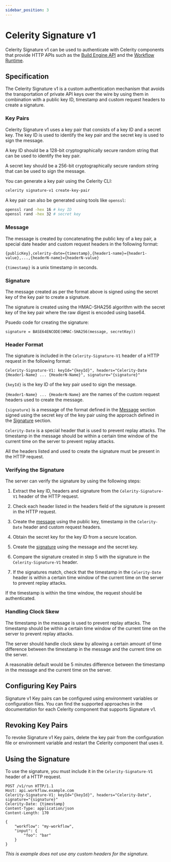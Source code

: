 ```yaml
---
sidebar_position: 3
---
```


# Celerity Signature v1

Celerity Signature v1 can be used to authenticate with Celerity components that provide HTTP APIs such as the [Build Engine API](/build-engine/docs/intro) and the [Workflow Runtime](/workflow-runtime/docs/intro).


## Specification

The Celerity Signature v1 is a custom authentication mechanism that avoids the transportation of private API keys over the wire by using them in combination with a public key ID, timestamp and custom request headers to create a signature.

### Key Pairs

Celerity Signature v1 uses a key pair that consists of a key ID and a secret key. The key ID is used to identify the key pair and the secret key is used to sign the message.

A key ID should be a 128-bit cryptographically secure random string that can be used to identify the key pair.

A secret key should be a 256-bit cryptographically secure random string that can be used to sign the message.

You can generate a key pair using the Celerity CLI:

```bash
celerity signature-v1 create-key-pair
```

A key pair can also be generated using tools like `openssl`:

```bash
openssl rand -hex 16 # key ID
openssl rand -hex 32 # secret key
```

### Message

The message is created by concatenating the public key of a key pair, a special date header and custom request headers in the following format:

```
{publicKey},celerity-date={timestamp},{header1-name}={header1-value},...,{headerN-name}={headerN-value}
```

`{timestamp}` is a unix timestamp in seconds.

### Signature

The message created as per the format above is signed using the secret key of the key pair to create a signature.

The signature is created using the HMAC-SHA256 algorithm with the secret key of the key pair where the raw digest is encoded using base64.

Psuedo code for creating the signature:

```
signature = BASE64ENCODE(HMAC-SHA256(message, secretKey))
```

### Header Format

The signature is included in the `Celerity-Signature-V1` header of a HTTP request in the following format:

```
Celerity-Signature-V1: keyId="{keyId}", headers="Celerity-Date {Header1-Name} ... {HeaderN-Name}", signature="{signature}"
```

`{keyId}` is the key ID of the key pair used to sign the message.

`{Header1-Name} ... {HeaderN-Name}` are the names of the custom request headers used to create the message.

`{signature}` is a message of the format defined in the [Message](#message) section signed using the secret key of the key pair using the approach defined in the [Signature](#signature) section.

`Celerity-Date` is a special header that is used to prevent replay attacks. The timestamp in the message should be within a certain time window of the current time on the server to prevent replay attacks.

All the headers listed and used to create the signature must be present in the HTTP request.

### Verifying the Signature

The server can verify the signature by using the following steps:

1. Extract the key ID, headers and signature from the `Celerity-Signature-V1` header of the HTTP request.
2. Check each header listed in the headers field of the signature is present in the HTTP request.
3. Create the [message](#message) using the public key, timestamp in the `Celerity-Date` header and custom request headers.
4. Obtain the secret key for the key ID from a secure location.
5. Create the [signature](#signature) using the message and the secret key.
6. Compare the signature created in step 5 with the signature in the `Celerity-Signature-V1` header.

7. If the signatures match, check that the timestamp in the `Celerity-Date` header is within a certain time window of the current time on the server to prevent replay attacks.

If the timestamp is within the time window, the request should be authenticated.

### Handling Clock Skew

The timestamp in the message is used to prevent replay attacks. The timestamp should be within a certain time window of the current time on the server to prevent replay attacks.

The server should handle clock skew by allowing a certain amount of time difference between the timestamp in the message and the current time on the server.

A reasonable default would be 5 minutes difference between the timestamp in the message and the current time on the server.

## Configuring Key Pairs

Signature v1 Key pairs can be configured using environment variables or configuration files.
You can find the supported approaches in the documentation for each Celerity component that supports Signature v1.

## Revoking Key Pairs

To revoke Signature v1 Key pairs, delete the key pair from the configuration file or environment variable and restart the Celerity component that uses it.

## Using the Signature

To use the signature, you must include it in the `Celerity-Signature-V1` header of a HTTP request.

```
POST /v1/run HTTP/1.1
Host: api.workflow.example.com
Celerity-Signature-V1: keyId="{keyId}", headers="Celerity-Date", signature="{signature}"
Celerity-Date: {timestamp}
Content-Type: application/json
Content-Length: 170

{
    "workflow": "my-workflow",
    "input": {
        "foo": "bar"
    }
}
```

_This is example does not use any custom headers for the signature._
